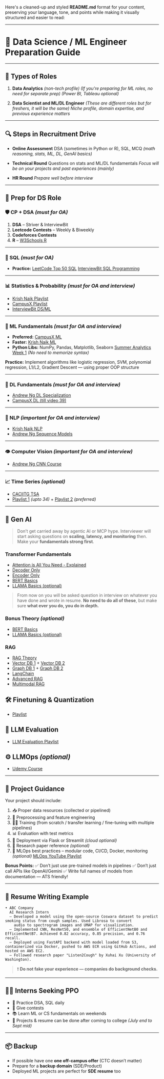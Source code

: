 Here's a cleaned-up and styled **README.md** format for your content, preserving your language, tone, and points while making it visually structured and easier to read:

---

# 📘 Data Science / ML Engineer Preparation Guide

---

## 🧠 Types of Roles

1. **Data Analytics** *(non-tech profile)*
   *(If you're preparing for ML roles, no need for separate prep)*
   *(Power BI, Tableau optional)*

2. **Data Scientist and ML/DL Engineer**
   *(These are different roles but for freshers, it will be the same)*
   *Niche profile, domain expertise, and previous experience matters*

---

## 🔍 Steps in Recruitment Drive

* **Online Assessment**
  DSA (sometimes in Python or R), SQL, MCQ *(math reasoning, stats, ML, DL, GenAI basics)*

* **Technical Round**
  Questions on stats and ML/DL fundamentals
  *Focus will be on your projects and past experiences (mainly)*

* **HR Round**
  *Prepare well before interview*

---

## 🧗 Prep for DS Role

### 🛡️ CP + DSA *(must for OA)*

1. **DSA** – Striver & InterviewBit
2. **Leetcode Contests** – Weekly & Biweekly
3. **Codeforces Contests**
4. **R** – [W3Schools R](https://www.w3schools.com/r/)

---

### 🧩 SQL *(must for OA)*

* **Practice:**
  [LeetCode Top 50 SQL](https://leetcode.com/studyplan/top-sql-50/)
  [InterviewBit SQL Programming](https://www.interviewbit.com/courses/databases/sql-queries/)

---

### 📊 Statistics & Probability *(must for OA and interview)*

* [Krish Naik Playlist](https://www.youtube.com/playlist?list=PLTDARY42LDV6YHSRo669_uDDGmUEmQnDJ)
* [CampusX Playlist](https://www.youtube.com/playlist?list=PLvcxya_kQ6n2g9JJrWf7jF9LDytbbJ0G5)
* [InterviewBit DS/ML](https://www.interviewbit.com/courses/data-science-and-machine-learning/)

---

### 🤖 ML Fundamentals *(must for OA and interview)*

* **Preferred:** [CampusX ML](https://www.youtube.com/playlist?list=PLKnIA16_Rmvbr7zKYQuBfsVkjoLcJgxHH)
* **Faster:** [Krish Naik ML](https://www.youtube.com/playlist?list=PLTDARY42LDV7WGmlzZtY-w9pemyPrKNUZ)
* **Python Libs:** NumPy, Pandas, Matplotlib, Seaborn
  [Summer Analytics Week 1](https://www.caciitg.com/sa/course25/) *(No need to memorize syntax)*

**Practice:**
Implement algorithms like logistic regression, SVM, polynomial regression, L1/L2, Gradient Descent — using proper OOP structure

---

### 🧠 DL Fundamentals *(must for OA and interview)*

* [Andrew Ng DL Specialization](https://www.coursera.org/specializations/deep-learning)
* [CampusX DL (till video 39)](https://www.youtube.com/playlist?list=PLKnIA16_RmvYuZauWaPlRTC54KxSNLtNn)

---

### 💬 NLP *(important for OA and interview)*

* [Krish Naik NLP](https://www.youtube.com/playlist?list=PLZoTAELRMXVNNrHSKv36Lr3_156yCo6Nn)
* [Andrew Ng Sequence Models](https://www.coursera.org/learn/nlp-sequence-models)

---

### 👁️ Computer Vision *(important for OA and interview)*

* [Andrew Ng CNN Course](https://www.coursera.org/learn/convolutional-neural-networks)

---

### 📈 Time Series *(optional)*

* [CACIITG TSA](https://www.caciitg.com/resources/tsa/)
* [Playlist 1](https://www.youtube.com/playlist?list=PLvcbYUQ5t0UHOLnBzl46_Q6QKtFgfMGc3) *(upto 34)* + [Playlist 2](https://www.youtube.com/playlist?list=PLqYFiz7NM_SMC4ZgXplbreXlRY4Jf4zBP) *(preferred)*


---

## 🧬 Gen AI

> Don’t get carried away by agentic AI or MCP hype. Interviewer will start asking questions on **scaling, latency, and monitoring** then. Make your **fundamentals strong first**.

### Transformer Fundamentals

* [Attention is All You Need - Explained](https://www.youtube.com/watch?v=bCz4OMemCcA&t=1565s)
* [Decoder Only](https://www.youtube.com/watch?v=bQ5BoolX9Ag&t=153s)
* [Encoder Only](https://www.youtube.com/watch?v=GDN649X_acE)
* [BERT Basics](https://www.youtube.com/watch?v=90mGPxR2GgY&t=10s)
* [LLAMA Basics (optional)](https://www.youtube.com/watch?v=Mn_9W1nCFLo&t=49s)

> From now on you will be asked question in interview on whatever you have done and wrote in resume. **No need to do all of these**, but make sure **what ever you do, you do in depth.**

### Bonus Theory *(optional)*

* [BERT Basics](https://www.youtube.com/watch?v=90mGPxR2GgY&t=10s)
* [LLAMA Basics (optional)](https://www.youtube.com/watch?v=Mn_9W1nCFLo&t=49s)


### RAG

* [RAG Theory](https://www.youtube.com/watch?v=rhZgXNdhWDY&t=1676s)
* [Vector DB 1](https://www.youtube.com/watch?v=8KrTO9bS91s) + [Vector DB 2](https://www.youtube.com/watch?v=gl1r1XV0SLw)
* [Graph DB 1](https://www.youtube.com/watch?v=hsOJhs3_UCM&t=289s) + [Graph DB 2](https://www.youtube.com/watch?v=Aw7iQjKAX2k)
* [LangChain](https://www.youtube.com/playlist?list=PLQxDHpeGU14ADZ5gqA4PW72vwlckHLV4m)
* [Advanced RAG](https://www.youtube.com/playlist?list=PLQxDHpeGU14DBq-yZYrr4B2rz0mJ--Ljs)
* [Multimodal RAG](https://www.youtube.com/playlist?list=PLQxDHpeGU14D6dm0rmAXhdLeLYlX2zk7p)


## 🛠️ Finetuning & Quantization

* [Playlist](https://www.youtube.com/playlist?list=PLZoTAELRMXVN9VbAx5I2VvloTtYmlApe3)


## 📏 LLM Evaluation

* [LLM Evaluation Playlist](https://www.youtube.com/playlist?list=PLrLEqwuz-mRI5ubqVJ7DpbHheCflJDDXk)


## ⚙️ LLMOps *(optional)*

* [Udemy Course](https://www.udemy.com/share/10aM9m3@Ql3-PnVcnIxqNB3N5DtuEpRJORB1yQbsbk0NoBj2wueKPLiDbC6zWSuYqsV6ZDlCOg==/)

---

## 🚧 Project Guidance

Your project should include:

1. 📥 Proper data resources (collected or pipelined)
2. 🧼 Preprocessing and feature engineering
3. 🏋️‍♂️ Training (from scratch / transfer learning / fine-tuning with multiple pipelines)
4. 📊 Evaluation with test metrics
5. 🚀 Deployment via Flask or Streamlit *(cloud optional)*
6. 📖 Research paper reference *(optional)*
7. 🔁 MLOps best practices – modular code, CI/CD, Docker, monitoring *(optional)*
   [MLOps YouTube Playlist](https://www.youtube.com/playlist?list=PLupK5DK91flV45dkPXyGViMLtHadRr6sp)

**Bonus Points:**
✅ Don’t just use pre-trained models in pipelines
✅ Don’t just call APIs like OpenAI/Gemini
✅ Write full names of models from documentation — ATS friendly!

---

## 📝 Resume Writing Example

```text
• ABC Company  
  AI Research Intern  
  – Developed a model using the open-source Coswara dataset to predict smoking status from cough samples. Used Librosa to convert  
    audio to spectrogram images and UMAP for visualization.  
  – Implemented CNN, ResNet50, and ensemble of EfficientNetB0 and EfficientNetB7. Achieved 0.82 accuracy, 0.85 precision, and 0.76 recall.  
  – Deployed using FastAPI backend with model loaded from S3, containerized via Docker, pushed to AWS ECR using GitHub Actions, and hosted on AWS EC2.
  – Followed research paper "Listen2Cough" by Xuhai Xu (University of Washington).
```

> ❗ **Do not fake your experience — companies do background checks.**

---

## 🧑‍💻 Interns Seeking PPO

* 🧠 Practice DSA, SQL daily
* 🏁 Give contests
* 📚 Learn ML or CS fundamentals on weekends
* 📌 Projects & resume can be done after coming to college *(July end to Sept mid)*

---

## 📦 Backup

* If possible have one **one off-campus offer** (CTC doesn’t matter)
* Prepare for a **backup domain** (SDE/Product)
* Deployed ML projects are perfect for **SDE resume** too


